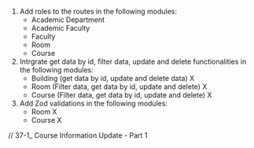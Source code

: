 1. Add roles to the routes in the following modules:
   - Academic Department
   - Academic Faculty
   - Faculty
   - Room
   - Course
2. Intrgrate get data by id, filter data, update and delete functionalities in the following modules:
   - Building (get data by id, update and delete data) X
   - Room (Filter data, get data by id, update and delete) X
   - Course (Filter data, get data by id, update and delete) X
3. Add Zod validations in the following modules:
   - Room X
   - Course X

// 37-1\_ Course Information Update - Part 1
